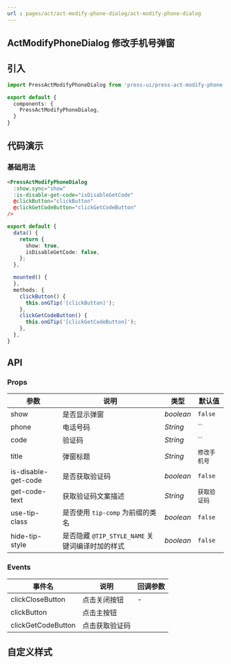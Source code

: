 ```yaml
---
url : pages/act/act-modify-phone-dialog/act-modify-phone-dialog
---
```


## ActModifyPhoneDialog 修改手机号弹窗


## 引入

```ts
import PressActModifyPhoneDialog from 'press-ui/press-act-modify-phone-dialog/press-act-modify-phone-dialog';

export default {
  components: {
    PressActModifyPhoneDialog,
  }
}
```

## 代码演示

### 基础用法

```html
<PressActModifyPhoneDialog
  :show.sync="show"
  :is-disable-get-code="isDisableGetCode"
  @clickButton="clickButton"
  @clickGetCodeButton="clickGetCodeButton"
/>
```

```ts
export default {
  data() {
    return {
      show: true,
      isDisableGetCode: false,
    };
  },

  mounted() {
  },
  methods: {
    clickButton() {
      this.onGTip('[clickButton]');
    },
    clickGetCodeButton() {
      this.onGTip('[clickGetCodeButton]');
    },
  },
}
```

## API

### Props

| 参数                | 说明                                            | 类型      | 默认值       |
| ------------------- | ----------------------------------------------- | --------- | ------------ |
| show                | 是否显示弹窗                                    | _boolean_ | `false`      |
| phone               | 电话号码                                        | _String_  | ``           |
| code                | 验证码                                          | _String_  | ``           |
| title               | 弹窗标题                                        | _String_  | `修改手机号` |
| is-disable-get-code | 是否获取验证码                                  | _boolean_ | `false`      |
| get-code-text       | 获取验证码文案描述                              | _String_  | `获取验证码` |
| use-tip-class       | 是否使用 `tip-comp` 为前缀的类名                | _boolean_ | `false`      |
| hide-tip-style      | 是否隐藏 `@TIP_STYLE_NAME` 关键词编译时加的样式 | _boolean_ | `false`      |


### Events

| 事件名             | 说明           | 回调参数 |
| ------------------ | -------------- | -------- |
| clickCloseButton   | 点击关闭按钮   | -        |
| clickButton        | 点击主按钮     |          |
| clickGetCodeButton | 点击获取验证码 |          |

## 自定义样式

<custom-style />
